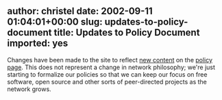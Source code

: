 author: christel
date: 2002-09-11 01:04:01+00:00
slug: updates-to-policy-document
title: Updates to Policy Document
imported: yes
---
Changes have been made to the site to reflect  [new content](http://freenode.net/policy.shtml#output)  on the  [policy page](http://freenode.net/policy.shtml).  This does not represent a change in network philosophy; we're just starting to formalize our policies so that we can keep our focus on free software, open source and other sorts of peer-directed projects as the network grows.
